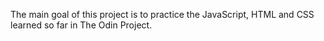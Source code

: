 The main goal of this project is to practice the JavaScript, HTML and CSS learned so far in The Odin Project.
